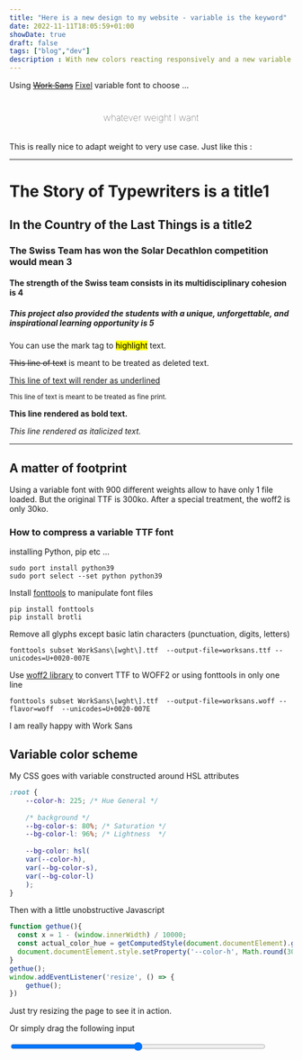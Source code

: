 ```yaml
---
title: "Here is a new design to my website - variable is the keyword"
date: 2022-11-11T18:05:59+01:00
showDate: true
draft: false
tags: ["blog","dev"]
description : With new colors reacting responsively and a new variable font
---
```


Using <del>[Work Sans](https://github.com/weiweihuanghuang/Work-Sans)</del> [Fixel](http://fixel.macpaw.com) variable font to choose ... 

<h3 class="youpi">whatever weight I want</h3>

<style>
	.youpi{
		animation-duration: 2s;
	    animation-name: getbold;
		animation-iteration-count: infinite;
		animation-timing-function: ease-in-out;
		text-align: center;
		padding: 1em;
	}
	@keyframes getbold {
	  from {
		font-weight:1;
	  }
	  50%{
		font-weight: 999;
	  }
	  to {
		  font-weight:1;
	  }
	}
</style>

This is really nice to adapt weight to very use case. Just like this :

---

# The Story of Typewriters is a title1

## In the Country of the Last Things is a title2

### The Swiss Team has won the Solar Decathlon competition would mean 3

#### The strength of the Swiss team consists in its multidisciplinary cohesion is 4

##### This project also provided the students with a unique, unforgettable, and inspirational learning opportunity is 5

You can use the mark tag to <mark>highlight</mark> text.
  
<del>This line of text</del> is meant to be treated as deleted text.
  
<u>This line of text will render as underlined</u>
  
<small>This line of text is meant to be treated as fine print.</small>
  
<strong>This line rendered as bold text.</strong>
  
<em>This line rendered as italicized text.</em>

---

## A matter of footprint

Using a variable font with 900 different weights allow to have only 1 file loaded. 
But the original TTF is 300ko.
After a special treatment, the woff2 is only 30ko.

### How to compress a variable TTF font

installing Python, pip etc ...
```shell
sudo port install python39
sudo port select --set python python39
```

Install [fonttools](https://fonttools.readthedocs.io/en/latest/index.html) to manipulate font files
```shell
pip install fonttools
pip install brotli
```

Remove all glyphs except basic latin characters (punctuation, digits, letters)
```shell
fonttools subset WorkSans\[wght\].ttf  --output-file=worksans.ttf --unicodes=U+0020-007E
```

Use [woff2 library](https://github.com/google/woff2) to convert TTF to WOFF2 or using fonttools in only one line
```shell
fonttools subset WorkSans\[wght\].ttf  --output-file=worksans.woff --flavor=woff  --unicodes=U+0020-007E
```

I am really happy with Work Sans

## Variable color scheme 

My CSS goes with variable constructed around HSL attributes 
```CSS
:root {
	--color-h: 225; /* Hue General */
	
	/* background */ 
	--bg-color-s: 80%; /* Saturation */
	--bg-color-l: 96%; /* Lightness  */
	
	--bg-color: hsl(
  	var(--color-h), 
  	var(--bg-color-s), 
  	var(--bg-color-l)
	);
}
```

Then with a little unobstructive Javascript
```javascript
function gethue(){
  const x = 1 - (window.innerWidth) / 10000;
  const actual_color_hue = getComputedStyle(document.documentElement).getPropertyValue('--color-h');
  document.documentElement.style.setProperty('--color-h', Math.round(300*x));		
}
gethue();
window.addEventListener('resize', () => {
	gethue();
})
``` 

Just try resizing the page to see it in action.

Or simply drag the following input

<script>function getlivehue(){
   const x = 1 - (document.getElementById('hue').value) / 10000;
   const actual_color_hue = getComputedStyle(document.documentElement).getPropertyValue('--color-h');
   document.documentElement.style.setProperty('--color-h', Math.round(300*x));		
}</script>

<input type="range" id="hue" name="hue"
 min="0" max="5000" onmousemove="getlivehue();" style="width: 90%;">
 
